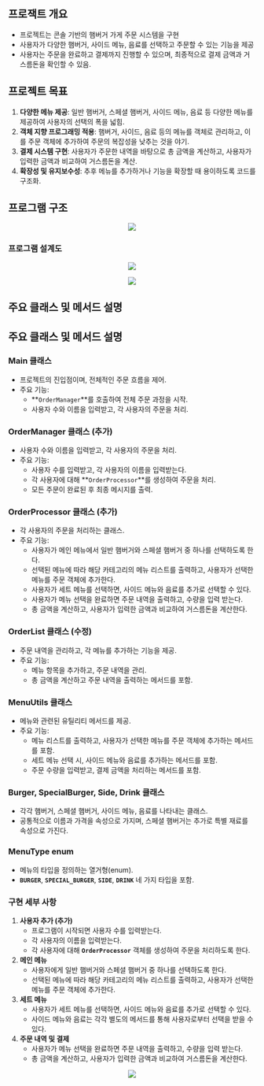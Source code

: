 ## 프로잭트 개요

- 프로젝트는 콘솔 기반의 햄버거 가게 주문 시스템을 구현
- 사용자가 다양한 햄버거, 사이드 메뉴, 음료를 선택하고 주문할 수 있는 기능을 제공
- 사용자는 주문을 완료하고 결제까지 진행할 수 있으며, 최종적으로 결제 금액과 거스름돈을 확인할 수 있음.

## 프로젝트 목표

1. **다양한 메뉴 제공**: 일반 햄버거, 스페셜 햄버거, 사이드 메뉴, 음료 등 다양한 메뉴를 제공하여 사용자의 선택의 폭을 넓힘.
2. **객체 지향 프로그래밍 적용**: 햄버거, 사이드, 음료 등의 메뉴를 객체로 관리하고, 이를 주문 객체에 추가하여 주문의 복잡성을 낮추는 것을 야기.
3. **결제 시스템 구현**: 사용자가 주문한 내역을 바탕으로 총 금액을 계산하고, 사용자가 입력한 금액과 비교하여 거스름돈을 계산.
4. **확장성 및 유지보수성**: 추후 메뉴를 추가하거나 기능을 확장할 때 용이하도록 코드를 구조화.

## 프로그램 구조
<p align="center"> <img src="https://github.com/Namgyu11/4_kks_Java_Study/assets/103015031/bc9ff4e1-57c2-4cb1-8076-7b2ff9e1813b"></p>


### 프로그램 설계도

<p align="center"> <img src="https://github.com/Namgyu11/4_kks_Java_Study/assets/103015031/06a7eff6-2163-42bc-ac15-7865dec34ded"></p>

<p align="center"> <img src="https://github.com/Namgyu11/4_kks_Java_Study/assets/103015031/caae0fe2-1199-40af-8d89-38102eb700ce"></p>



## 주요 클래스 및 메서드 설명

## **주요 클래스 및 메서드 설명**

### **Main 클래스**

- 프로젝트의 진입점이며, 전체적인 주문 흐름을 제어.
- 주요 기능:
    - **`OrderManager`**를 호출하여 전체 주문 과정을 시작.
    - 사용자 수와 이름을 입력받고, 각 사용자의 주문을 처리.

### **OrderManager 클래스 (추가)**

- 사용자 수와 이름을 입력받고, 각 사용자의 주문을 처리.
- 주요 기능:
    - 사용자 수를 입력받고, 각 사용자의 이름을 입력받는다.
    - 각 사용자에 대해 **`OrderProcessor`**를 생성하여 주문을 처리.
    - 모든 주문이 완료된 후 최종 메시지를 출력.

### **OrderProcessor 클래스 (추가)**

- 각 사용자의 주문을 처리하는 클래스.
- 주요 기능:
    - 사용자가 메인 메뉴에서 일반 햄버거와 스페셜 햄버거 중 하나를 선택하도록 한다.
    - 선택된 메뉴에 따라 해당 카테고리의 메뉴 리스트를 출력하고, 사용자가 선택한 메뉴를 주문 객체에 추가한다.
    - 사용자가 세트 메뉴를 선택하면, 사이드 메뉴와 음료를 추가로 선택할 수 있다.
    - 사용자가 메뉴 선택을 완료하면 주문 내역을 출력하고, 수량을 입력 받는다.
    - 총 금액을 계산하고, 사용자가 입력한 금액과 비교하여 거스름돈을 계산한다.

### **OrderList 클래스 (수정)**

- 주문 내역을 관리하고, 각 메뉴를 추가하는 기능을 제공.
- 주요 기능:
    - 메뉴 항목을 추가하고, 주문 내역을 관리.
    - 총 금액을 계산하고 주문 내역을 출력하는 메서드를 포함.

### **MenuUtils 클래스**

- 메뉴와 관련된 유틸리티 메서드를 제공.
- 주요 기능:
    - 메뉴 리스트를 출력하고, 사용자가 선택한 메뉴를 주문 객체에 추가하는 메서드를 포함.
    - 세트 메뉴 선택 시, 사이드 메뉴와 음료를 추가하는 메서드를 포함.
    - 주문 수량을 입력받고, 결제 금액을 처리하는 메서드를 포함.

### **Burger, SpecialBurger, Side, Drink 클래스**

- 각각 햄버거, 스페셜 햄버거, 사이드 메뉴, 음료를 나타내는 클래스.
- 공통적으로 이름과 가격을 속성으로 가지며, 스페셜 햄버거는 추가로 특별 재료를 속성으로 가진다.

### **MenuType enum**

- 메뉴의 타입을 정의하는 열거형(enum).
- **`BURGER`**, **`SPECIAL_BURGER`**, **`SIDE`**, **`DRINK`** 네 가지 타입을 포함.

### **구현 세부 사항**

1. **사용자 추가 (추가)**
    - 프로그램이 시작되면 사용자 수를 입력받는다.
    - 각 사용자의 이름을 입력받는다.
    - 각 사용자에 대해 **`OrderProcessor`** 객체를 생성하여 주문을 처리하도록 한다.
2. **메인 메뉴**
    - 사용자에게 일반 햄버거와 스페셜 햄버거 중 하나를 선택하도록 한다.
    - 선택된 메뉴에 따라 해당 카테고리의 메뉴 리스트를 출력하고, 사용자가 선택한 메뉴를 주문 객체에 추가한다.
3. **세트 메뉴**
    - 사용자가 세트 메뉴를 선택하면, 사이드 메뉴와 음료를 추가로 선택할 수 있다.
    - 사이드 메뉴와 음료는 각각 별도의 메서드를 통해 사용자로부터 선택을 받을 수 있다.
4. **주문 내역 및 결제**
    - 사용자가 메뉴 선택을 완료하면 주문 내역을 출력하고, 수량을 입력 받는다.
    - 총 금액을 계산하고, 사용자가 입력한 금액과 비교하여 거스름돈을 계산한다.

<p align="center"> <img src="https://github.com/Namgyu11/4_kks_Java_Study/assets/103015031/7964ed6e-20f3-4164-b7dd-f63b9259f315
"></p>
